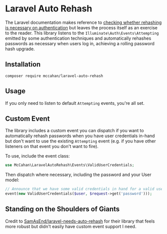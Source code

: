 # Laravel Auto Rehash

The Laravel documentation makes reference to [checking whether rehashing is necessary on authentication](https://laravel.com/docs/9.x/hashing#determining-if-a-password-needs-to-be-rehashed) but leaves the process itself as an exercise to the reader. This library listens to the `Illuminate\Auth\Events\Attempting` emitted by some authentication techniques and automatically rehashes passwords as necessary when users log in, achieving a rolling password hash upgrade.

## Installation

`composer require mccahan/laravel-auto-rehash`

## Usage

If you only need to listen to default `Attempting` events, you're all set.

## Custom Event

The library includes a custom event you can dispatch if you want to automatically rehash passwords when you have user credentials in-hand but don't want to use the existing `Attempting` event (e.g. if you have other listeners on that event you don't want to fire).

To use, include the event class:

```php
use McCahan\LaravelAutoRehash\Events\ValidUserCredentials;
```

Then dispatch where necessary, including the password and your User model:

```php
// Announce that we have some valid credentials in hand for a valid user
event(new ValidUserCredentials($user, $request->get('password')));
```

## Standing on the Shoulders of Giants

Credit to [SamAsEnd/laravel-needs-auto-rehash](https://github.com/SamAsEnd/laravel-needs-auto-rehash) for their library that feels more robust but didn't easily have custom event support I need.
